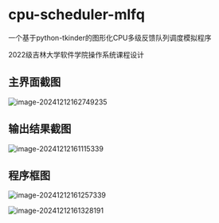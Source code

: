 # cpu-scheduler-mlfq

一个基于python-tkinder的图形化CPU多级反馈队列调度模拟程序

2022级吉林大学软件学院操作系统课程设计

## 主界面截图

![image-20241212162749235](https://pic.cirno.fun/sssn-blog-pics/image-20241212162749235.png)

## 输出结果截图

![image-20241212161115339](https://pic.cirno.fun/sssn-blog-pics/image-20241212161115339.png)

## 程序框图

![image-20241212161257339](https://pic.cirno.fun/sssn-blog-pics/image-20241212161257339.png)

![image-20241212161328191](https://pic.cirno.fun/sssn-blog-pics/image-20241212161328191.png)
